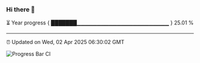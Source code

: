 ### Hi there 👋

⏳ Year progress { ███████▁▁▁▁▁▁▁▁▁▁▁▁▁▁▁▁▁▁▁▁▁▁▁ } 25.01 %

---

⏰ Updated on Wed, 02 Apr 2025 06:30:02 GMT

![Progress Bar CI](https://github.com/liununu/liununu/workflows/Progress%20Bar%20CI/badge.svg)
